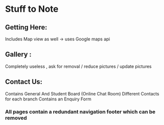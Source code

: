 # Stuff to Note 



## Getting Here:
Includes Map view as well ->  uses Google maps api 

## Gallery :
Completely useless , ask for removal / reduce pictures / update pictures

## Contact Us:
Contains General And Student Board (Online Chat Room)
Different Contacts for each branch
Contains an Enquiry Form


### All pages contain a redundant navigation footer which can be removed